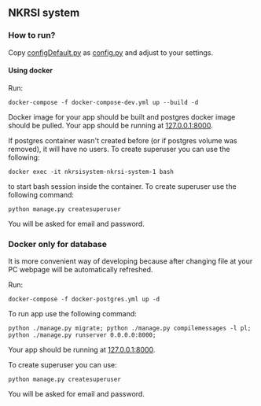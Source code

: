 ## NKRSI system

### How to run?

Copy [configDefault.py](nkrsiSystem/configDefault.py) as [config.py](nkrsiSystem/config.py) and adjust to your settings.

#### Using docker

Run:
```shell
docker-compose -f docker-compose-dev.yml up --build -d
```

Docker image for your app should be built and postgres docker image should be pulled. Your app should be running at [127.0.0.1:8000](127.0.0.1:8000).

If postgres container wasn't created before (or if postgres volume was removed), it will have no users. To create superuser you can use the following:
```shell
docker exec -it nkrsisystem-nkrsi-system-1 bash
```
to start bash session inside the container. To create superuser use the following command:
```shell
python manage.py createsuperuser
```
You will be asked for email and password.

### Docker only for database

It is more convenient way of developing because after changing file at your PC webpage will be automatically refreshed.

Run:
```shell
docker-compose -f docker-postgres.yml up -d
```

To run app use the following command:
```shell
python ./manage.py migrate; python ./manage.py compilemessages -l pl; python ./manage.py runserver 0.0.0.0:8000;
```

Your app should be running at [127.0.0.1:8000](127.0.0.1:8000).

To create superuser you can use:
```shell
python manage.py createsuperuser
```
You will be asked for email and password.

